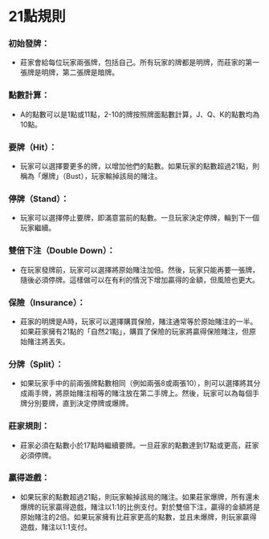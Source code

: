 # 21點規則

### 初始發牌：
- 莊家會給每位玩家兩張牌，包括自己。所有玩家的牌都是明牌，而莊家的第一張牌是明牌，第二張牌是暗牌。

### 點數計算：
- A的點數可以是1點或11點，2-10的牌按照牌面點數計算，J、Q、K的點數均為10點。

### 要牌（Hit）：
- 玩家可以選擇要更多的牌，以增加他們的點數。如果玩家的點數超過21點，則稱為「爆牌」（Bust），玩家輸掉該局的賭注。

### 停牌（Stand）：
- 玩家可以選擇停止要牌，即滿意當前的點數。一旦玩家決定停牌，輪到下一個玩家繼續。

### 雙倍下注（Double Down）：
- 在玩家發牌前，玩家可以選擇將原始賭注加倍。然後，玩家只能再要一張牌，隨後必須停牌。這樣做可以在有利的情況下增加贏得的金額，但風險也更大。

### 保險（Insurance）：
- 莊家的明牌是A時，玩家可以選擇購買保險，賭注通常等於原始賭注的一半。如果莊家擁有21點的「自然21點」，購買了保險的玩家將贏得保險賭注，但原始賭注將丟失。

### 分牌（Split）：
- 如果玩家手中的前兩張牌點數相同（例如兩張8或兩張10），則可以選擇將其分成兩手牌，將原始賭注相等的賭注放在第二手牌上。然後，玩家可以為每個手牌分別要牌，直到決定停牌或爆牌。

### 莊家規則：
- 莊家必須在點數小於17點時繼續要牌。一旦莊家的點數達到17點或更高，莊家必須停牌。

### 贏得遊戲：
- 如果玩家的點數超過21點，則玩家輸掉該局的賭注。如果莊家爆牌，所有還未爆牌的玩家贏得遊戲，賭注以1:1的比例支付。對於雙倍下注，贏得的金額將是原始賭注的2倍。如果玩家擁有比莊家更高的點數，並且未爆牌，則玩家贏得遊戲，賭注以1:1支付。